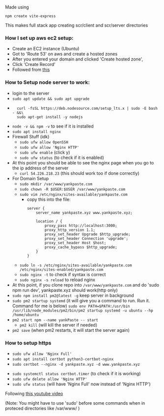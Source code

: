 Made using
```
npm create vite-express
```
This makes full stack app creating scr/client and scr/server directories

### How I set up aws ec2 setup:
- Create an EC2 instance (Ubuntu)
- Got to 'Route 53' on aws and create a hosted zones
- After you entered your domain and clicked 'Create hosted zone', 
- Click 'Create Record'
- Followed from [this](https://www.freecodecamp.org/news/how-to-connect-a-domain-to-a-website-hosted-on-aws-ec2/)

### How to Setup node server to work:
- login to the server
- ```sudo apt update && sudo apt upgrade```
- ```
    curl -fsSL https://deb.nodesource.com/setup_lts.x | sudo -E bash - &&\
    sudo apt-get install -y nodejs
    ```
- ```node -v && npm -v``` to see if it is installed
- ```sudo apt install nginx```
- Firewall Stuff (idk)
    - ```sudo ufw allow OpenSSH```
    - ```sudo ufw allow 'Nginx HTTP'```
    - ```sudo ufw enable``` (click y)
    - ```sudo ufw status``` (to check if it is enabled)
- At this point you should be able to see the nginx page when you go to the ip address of the server
    - ```curl 54.226.218.23``` (this should work too if done correctly)
- For Domain Setup
    - ```sudo mkdir /var/www/yankpaste.com```
    - ```sudo chown -R $USER:$USER /var/www/yankpaste.com```
    - ```sudo vim /etc/nginx/sites-available/yankpaste.com```
        - copy this into the file:
            ```
            server {
                server_name yankpaste.xyz www.yankpaste.xyz;

                location / {
                    proxy_pass http://localhost:3000;
                    proxy_http_version 1.1;
                    proxy_set_header Upgrade $http_upgrade;
                    proxy_set_header Connection 'upgrade';
                    proxy_set_header Host $host;
                    proxy_cache_bypass $http_upgrade;
                }
            }
            ```
    - ```sudo ln -s /etc/nginx/sites-available/yankpaste.com /etc/nginx/sites-enabled/yankpaste.com```
    - ```sudo nginx -t``` to check if syntax is correct
    - ```sudo nginx -s reload``` to reload nginx
- At this point, if you clone repo into `/var/www/yankpaste.com` and do 'sudo npm run dev', yankpaste.xyz should work(http only)
- ```sudo npm install pm2@latest -g``` keep server in background
- ```sudo pm2 startup systemd``` (it will give you a command to run. Run it. Command for me is below)
    ```sudo env PATH=$PATH:/usr/bin /usr/lib/node_modules/pm2/bin/pm2 startup systemd -u ubuntu --hp /home/ubuntu```
- ```pm2 start npm --name yankPaste -- start```
    - ```pm2 kill``` (will kill the server if needed)
- ```pm2 save``` (when pm2 restarts, it will start the server again)

### How to setup https
- ```sudo ufw allow 'Nginx Full'```
- ```sudo apt install certbot python3-certbot-nginx```
- ```sudo certbot --nginx -d yankpaste.xyz -d www.yankpaste.xyz```
<!-- - ```sudo certbot renew --dry-run``` (to check if it works) -->
- ```sudo systemctl status certbot.timer``` (to check if it is working)
- ```sudo ufw delete allow 'Nginx HTTP'```
- ```sudo ufw status``` (will have 'Nginx Full' now instead of 'Nginx HTTP')

Following [this youtube video](https://www.youtube.com/watch?v=bBA2yCnEf68)

(Note: You might have to use 'sudo' before some commands when in proteced directories like /var/www/ )
